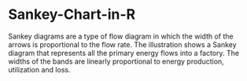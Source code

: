 # Sankey-Chart-in-R
Sankey diagrams are a type of flow diagram in which the width of the arrows is proportional to the flow rate. The illustration shows a Sankey diagram that represents all the primary energy flows into a factory. The widths of the bands are linearly proportional to energy production, utilization and loss.
